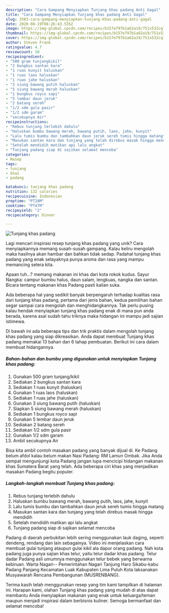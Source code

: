 ```yaml
---
description: "Cara Gampang Menyiapkan Tunjang khas padang Anti Gagal"
title: "Cara Gampang Menyiapkan Tunjang khas padang Anti Gagal"
slug: 3583-cara-gampang-menyiapkan-tunjang-khas-padang-anti-gagal
date: 2020-08-19T06:26:43.535Z
image: https://img-global.cpcdn.com/recipes/b157e797b1a62a19/751x532cq70/tunjang-khas-padang-foto-resep-utama.jpg
thumbnail: https://img-global.cpcdn.com/recipes/b157e797b1a62a19/751x532cq70/tunjang-khas-padang-foto-resep-utama.jpg
cover: https://img-global.cpcdn.com/recipes/b157e797b1a62a19/751x532cq70/tunjang-khas-padang-foto-resep-utama.jpg
author: Steven Frank
ratingvalue: 4.7
reviewcount: 10
recipeingredient:
- "500 gram tunjangkikil"
- "2 bungkus santan kara"
- "1 ruas kunyit haluskan"
- "1 ruas laos haluskan"
- "1 ruas jahe haluskan"
- "3 siung bawang putih haluskan"
- "5 siung bawang merah haluskan"
- "1 bungkus royco sapi"
- "5 lembar daun jeruk"
- "2 batang sereh"
- "1/2 sdm gula pasir"
- "1/2 sdm garam"
- "secukupnya Air"
recipeinstructions:
- "Rebus tunjang terlebih dahulu"
- "Haluskan bumbu bawang merah, bawang putih, laos, jahe, kunyit"
- "Lalu tumis bumbu dan tambahkan daun jeruk sereh tumis hingga matang"
- "Masukan santan kara dan tunjang yang telah direbus masak hingga mendidih"
- "Setelah mendidih matikan api lalu angkat"
- "Tunjang padang siap di sajikan selamat mencoba"
categories:
- Resep
tags:
- tunjang
- khas
- padang

katakunci: tunjang khas padang 
nutrition: 132 calories
recipecuisine: Indonesian
preptime: "PT28M"
cooktime: "PT47M"
recipeyield: "2"
recipecategory: Dinner

---
```



![Tunjang khas padang](https://img-global.cpcdn.com/recipes/b157e797b1a62a19/751x532cq70/tunjang-khas-padang-foto-resep-utama.jpg)

Lagi mencari inspirasi resep tunjang khas padang yang unik? Cara menyiapkannya memang susah-susah gampang. Kalau keliru mengolah maka hasilnya akan hambar dan bahkan tidak sedap. Padahal tunjang khas padang yang enak selayaknya punya aroma dan rasa yang mampu memancing selera kita.

Apaan tuh…? memang makanan ini khas dari kota rokok kudus. Sayur Nangka: campur bumbu halus, daun salam, lengkuas, nangka dan santan. Bicara tentang makanan khas Padang pasti kalian suka.

Ada beberapa hal yang sedikit banyak berpengaruh terhadap kualitas rasa dari tunjang khas padang, pertama dari jenis bahan, kedua pemilihan bahan segar sampai cara mengolah dan menghidangkannya. Tak perlu pusing kalau hendak menyiapkan tunjang khas padang enak di mana pun anda berada, karena asal sudah tahu triknya maka hidangan ini mampu jadi sajian istimewa.


Di bawah ini ada beberapa tips dan trik praktis dalam mengolah tunjang khas padang yang siap dikreasikan. Anda dapat membuat Tunjang khas padang memakai 13 bahan dan 6 tahap pembuatan. Berikut ini cara dalam membuat hidangannya.

<!--inarticleads1-->

##### Bahan-bahan dan bumbu yang digunakan untuk menyiapkan Tunjang khas padang:

1. Gunakan 500 gram tunjang/kikil
1. Sediakan 2 bungkus santan kara
1. Sediakan 1 ruas kunyit (haluskan)
1. Gunakan 1 ruas laos (haluskan)
1. Sediakan 1 ruas jahe (haluskan)
1. Gunakan 3 siung bawang putih (haluskan)
1. Siapkan 5 siung bawang merah (haluskan)
1. Sediakan 1 bungkus royco sapi
1. Gunakan 5 lembar daun jeruk
1. Sediakan 2 batang sereh
1. Sediakan 1/2 sdm gula pasir
1. Gunakan 1/2 sdm garam
1. Ambil secukupnya Air


Bisa kita ambil contoh masakan padang yang banyak dijual di. Ke Padang belum afdol kalau belum makan Nasi Padang: RM Lamun Ombak. Jika Anda sempat mengunjungi kota Padang jangan lupa mencicipi hidangan makanan khas Sumatera Barat yang telah. Ada beberapa ciri khas yang menjadikan masakan Padang begitu populer. 

<!--inarticleads2-->

##### Langkah-langkah membuat Tunjang khas padang:

1. Rebus tunjang terlebih dahulu
1. Haluskan bumbu bawang merah, bawang putih, laos, jahe, kunyit
1. Lalu tumis bumbu dan tambahkan daun jeruk sereh tumis hingga matang
1. Masukan santan kara dan tunjang yang telah direbus masak hingga mendidih
1. Setelah mendidih matikan api lalu angkat
1. Tunjang padang siap di sajikan selamat mencoba


Padang di daerah perbukitan lebih sering menggunakan lauk daging, seperti dendeng, rendang dan lain sebagainya. Video ini menjelaskan cara membuat gulai tunjang ataupun gulai kikil ala dapur orang padang. Nah kota padang juga punya sajian khas telur, yaitu telur dadar khas padang. Telur dadar Padang asli umumnya menggunakan telur bebek yang berwarna kebiruan. Warta Nagari-- Pemerintahan Nagari Tanjung Haro Sikabu-kabu Padang Panjang Kecamatan Luak Kabupaten Lima Puluh Kota laksanakan Musyawarah Rencana Pembangunan (MUSRENBANG). 

Terima kasih telah menggunakan resep yang tim kami tampilkan di halaman ini. Harapan kami, olahan Tunjang khas padang yang mudah di atas dapat membantu Anda menyiapkan makanan yang enak untuk keluarga/teman maupun menjadi inspirasi dalam berbisnis kuliner. Semoga bermanfaat dan selamat mencoba!
